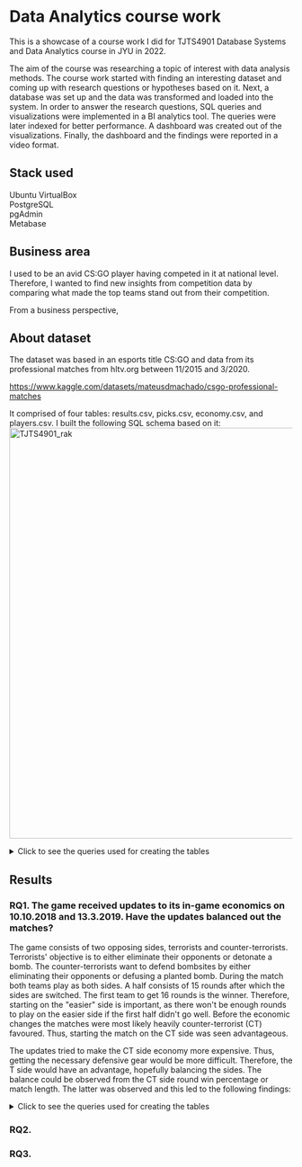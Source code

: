 # Data Analytics course work
This is a showcase of a course work I did for TJTS4901 Database Systems and Data Analytics course in JYU in 2022.

The aim of the course was researching a topic of interest with data analysis methods. The course work started with finding an interesting dataset and coming up with research questions or hypotheses based on it. Next, a database was set up and the data was transformed and loaded into the system. In order to answer the research questions, SQL queries and visualizations were implemented in a BI analytics tool. The queries were later indexed for better performance. A dashboard was created out of the visualizations. Finally, the dashboard and the findings were reported in a video format.

## Stack used
Ubuntu VirtualBox  
PostgreSQL  
pgAdmin  
Metabase  
## Business area

I used to be an avid CS:GO player having competed in it at national level. Therefore, I wanted to find new insights from competition data by comparing what made the top teams stand out from their competition. 

From a business perspective, 

## About dataset
The dataset was based in an esports title CS:GO and data from its professional matches from hltv.org between 11/2015 and 3/2020.

https://www.kaggle.com/datasets/mateusdmachado/csgo-professional-matches

It comprised of four tables: results.csv, picks.csv, economy.csv, and players.csv. I built the following SQL schema based on it:  
<img width="951" height="731" alt="TJTS4901_rak" src="https://github.com/user-attachments/assets/dc61276c-70d6-4b26-9f0e-d5b351284af0" />

<details>
<summary>Click to see the queries used for creating the tables</summary>

```
code
```
</details>

## Results

### RQ1. The game received updates to its in-game economics on 10.10.2018 and 13.3.2019. Have the updates balanced out the matches?
The game consists of two opposing sides, terrorists and counter-terrorists. Terrorists' objective is to either eliminate their opponents or detonate a bomb. The counter-terrorists want to defend bombsites by either eliminating their opponents or defusing a planted bomb. During the match both teams play as both sides. A half consists of 15 rounds after which the sides are switched. The first team to get 16 rounds is the winner. Therefore, starting on the "easier" side is important, as there won't be enough rounds to play on the easier side if the first half didn't go well. Before the economic changes the matches were most likely heavily counter-terrorist (CT) favoured. Thus, starting the match on the CT side was seen advantageous. 

The updates tried to make the CT side economy more expensive. Thus, getting the necessary defensive gear would be more difficult. Therefore, the T side would have an advantage, hopefully balancing the sides. The balance could be observed from the CT side round win percentage or match length. The latter was observed and this led to the following findings:

<details>
<summary>Click to see the queries used for creating the tables</summary>

```
code
```
</details>

### RQ2.

### RQ3. 
